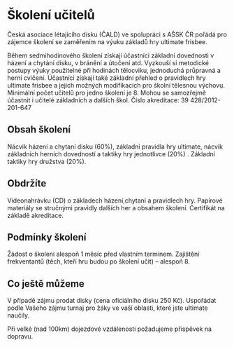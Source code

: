 # Školení učitelů

Česká asociace létajícího disku (ČALD) ve spolupráci s AŠSK ČR pořádá pro zájemce školení se zaměřením na výuku základů hry ultimate frisbee.

Během sedmihodinového školení získají účastníci základní dovednosti v házení a chytání disku, v bránění a útočení atd. Vyzkouší si metodické postupy výuky použitelné při hodinách tělocviku, jednoduchá průpravná a herní cvičení. Účastníci získají také základní přehled o pravidlech hry ultimate frisbee a jejich možných modifikacích pro školní tělesnou výchovu. Minimální počet učitelů pro jedno školení je 8. Mohou se samozřejmě účastnit i učitelé základních a dalších škol. Číslo akreditace: 39 428/2012-201-647
 
## Obsah školení

Nácvik házení a chytaní disku (60%), základní pravidla hry ultimate, nácvik základních herních dovedností a taktiky hry jednotlivce (20%) . Základní taktiky hry družstva (20%).
 
## Obdržíte 

Videonahrávku (CD) o základech házení,chytaní a pravidlech hry. Papírové materiály se stručnými pravidly dalších her a obsahem školení.
Certifikát na základě akreditace.
 
## Podmínky školení

Žádost o školení alespoň 1 měsíc před vlastním termínem.
Zajištění frekventantů (těch, kteří hru budou po školení učit) – alespoň 8. 
 
## Co ještě můžeme

V případě zájmu prodat disky (cena oficiálního disku 250 Kč).
Uspořádat podle Vašeho zájmu turnaj pro žáky ve vaší oblasti, které jste ultimate naučily.
 
Při velké (nad 100km) dojezdové vzdálenosti požadujeme příspěvek na dopravu.
